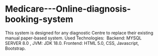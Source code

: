 # Medicare---Online-diagnosis-booking-system
This system is designed for any diagnostic Centre to replace their existing manual paper-based system. Used Technologies:  Backend: MYSQL SERVER 8.0 , JVM: JDK 18.0. Frontend: HTML 5.0, CSS, Javascript, Bootstrap.
